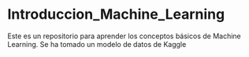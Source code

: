 # Introduccion_Machine_Learning
Este es un repositorio para aprender los conceptos básicos de Machine Learning. Se ha tomado un modelo de datos de Kaggle
